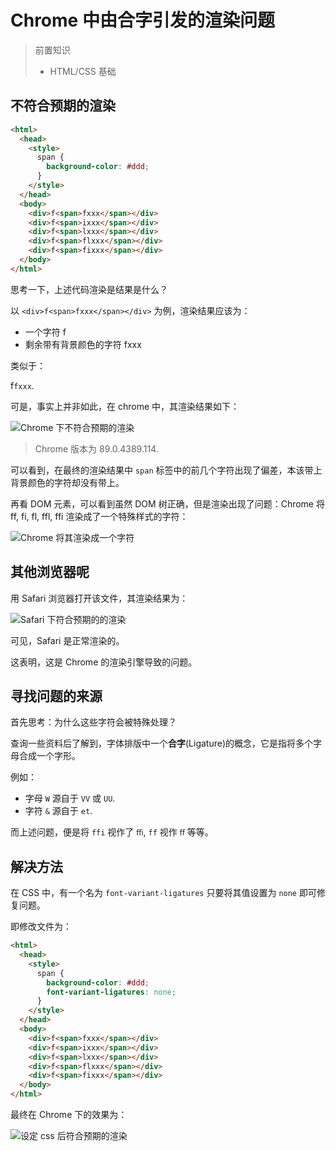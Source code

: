 # Chrome 中由合字引发的渲染问题

> 前置知识
>
> - HTML/CSS 基础
>

## 不符合预期的渲染

```html
<html>
  <head>
    <style>
      span {
        background-color: #ddd;
      }
    </style>
  </head>
  <body>
    <div>f<span>fxxx</span></div>
    <div>f<span>ixxx</span></div>
    <div>f<span>lxxx</span></div>
    <div>f<span>flxxx</span></div>
    <div>f<span>fixxx</span></div>
  </body>
</html>
```

思考一下，上述代码渲染是结果是什么？

以 `<div>f<span>fxxx</span></div>` 为例，渲染结果应该为：

- 一个字符 f
- 剩余带有背景颜色的字符 fxxx

类似于：

f`fxxx`.

可是，事实上并非如此，在 chrome 中，其渲染结果如下：

![Chrome 下不符合预期的渲染](https://img-blog.csdnimg.cn/202104292338433.png)

> Chrome 版本为 89.0.4389.114.

可以看到，在最终的渲染结果中 `span` 标签中的前几个字符出现了偏差，本该带上背景颜色的字符却没有带上。

再看 DOM 元素，可以看到虽然 DOM 树正确，但是渲染出现了问题：Chrome 将 ff, fi, fl, ffl, ffi 渲染成了一个特殊样式的字符：

![Chrome 将其渲染成一个字符](https://img-blog.csdnimg.cn/20210429234347120.gif)

## 其他浏览器呢

用 Safari 浏览器打开该文件，其渲染结果为：

![Safari 下符合预期的的渲染](https://img-blog.csdnimg.cn/20210429234517163.png)

可见，Safari 是正常渲染的。

这表明，这是 Chrome 的渲染引擎导致的问题。

## 寻找问题的来源

首先思考：为什么这些字符会被特殊处理？

查询一些资料后了解到，字体排版中一个**合字**(Ligature)的概念，它是指将多个字母合成一个字形。

例如：

- 字母 `W` 源自于 `VV` 或 `UU`.
- 字符 `&` 源自于 `et`.

而上述问题，便是将 `ffi` 视作了 `ﬃ`, `ff` 视作 `ﬀ` 等等。

## 解决方法

在 CSS 中，有一个名为 `font-variant-ligatures` 只要将其值设置为 `none` 即可修复问题。

即修改文件为：

```html
<html>
  <head>
    <style>
      span {
        background-color: #ddd;
        font-variant-ligatures: none;
      }
    </style>
  </head>
  <body>
    <div>f<span>fxxx</span></div>
    <div>f<span>ixxx</span></div>
    <div>f<span>lxxx</span></div>
    <div>f<span>flxxx</span></div>
    <div>f<span>fixxx</span></div>
  </body>
</html>
```

最终在 Chrome 下的效果为：

![设定 css 后符合预期的渲染](https://img-blog.csdnimg.cn/20210429234712861.png)
